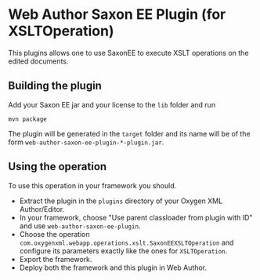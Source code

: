 Web Author Saxon EE Plugin (for XSLTOperation)
==============================================

This plugins allows one to use SaxonEE to execute XSLT operations on the edited documents. 


Building the plugin
-------------------

Add your Saxon EE jar and your license to the `lib` folder and run 

```
mvn package
```

The plugin will be generated in the `target` folder and its name will be of the form `web-author-saxon-ee-plugin-*-plugin.jar`.


Using the operation
----------------

To use this operation in your framework you should.

- Extract the plugin in the `plugins` directory of your Oxygen XML Author/Editor.
- In your framework, choose "Use parent classloader from plugin with ID" and use `web-author-saxon-ee-plugin`.
- Choose the operation `com.oxygenxml.webapp.operations.xslt.SaxonEEXSLTOperation` and configure its parameters exactly like the ones for `XSLTOperation`.
- Export the framework.
- Deploy both the framework and this plugin in Web Author.
